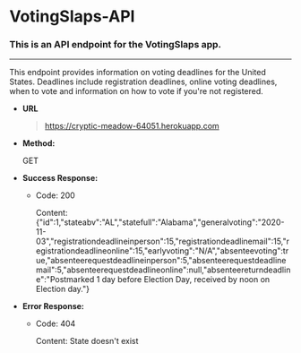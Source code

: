 # VotingSlaps-API

### This is an API endpoint for the VotingSlaps app.
---
This endpoint provides information on voting deadlines for the United States. Deadlines include registration deadlines, online voting deadlines, when to vote and information on how to vote if you're not registered. 

- **URL**
  > <https://cryptic-meadow-64051.herokuapp.com>

- **Method:**
  
  GET

- **Success Response:**
  - Code: 200
    
    Content: {"id":1,"stateabv":"AL","statefull":"Alabama","generalvoting":"2020-11-03","registrationdeadlineinperson":15,"registrationdeadlinemail":15,"registrationdeadlineonline":15,"earlyvoting":"N/A","absenteevoting":true,"absenteerequestdeadlineinperson":5,"absenteerequestdeadlinemail":5,"absenteerequestdeadlineonline":null,"absenteereturndeadline":"Postmarked 1 day before Election Day, received by noon on Election day."}
  
- **Error Response:**
  - Code: 404
    
    Content: State doesn't exist
